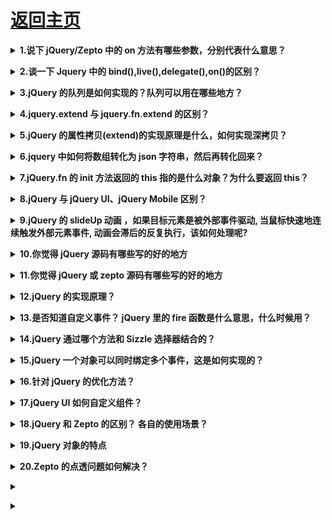 # [返回主页](https://github.com/yisainan/web-interview/blob/master/README.md)

<b><details><summary>1.说下 jQuery/Zepto 中的 on 方法有哪些参数，分别代表什么意思？</summary></b>

答案：

</details>

<b><details><summary>2.谈一下 Jquery 中的 bind(),live(),delegate(),on()的区别？</summary></b>

答案：

</details>

<b><details><summary>3.jQuery 的队列是如何实现的？队列可以用在哪些地方？</summary></b>

答案：

</details>

<b><details><summary>4.jquery.extend 与 jquery.fn.extend 的区别？</summary></b>

答案：

</details>

<b><details><summary>5.jQuery 的属性拷贝(extend)的实现原理是什么，如何实现深拷贝？</summary></b>

答案：

</details>

<b><details><summary>6.jquery 中如何将数组转化为 json 字符串，然后再转化回来？</summary></b>

答案：

</details>

<b><details><summary>7.jQuery.fn 的 init 方法返回的 this 指的是什么对象？为什么要返回 this？</summary></b>

答案：

</details>

<b><details><summary>8.jQuery 与 jQuery UI、jQuery Mobile 区别？</summary></b>

答案：

</details>

<b><details><summary>9.jQuery 的 slideUp 动画 ，如果目标元素是被外部事件驱动, 当鼠标快速地连续触发外部元素事件, 动画会滞后的反复执行，该如何处理呢?</summary></b>

答案：

</details>

<b><details><summary>10.你觉得 jQuery 源码有哪些写的好的地方</summary></b>

答案：

</details>

<b><details><summary>11.你觉得 jQuery 或 zepto 源码有哪些写的好的地方</summary></b>

答案：

</details>

<b><details><summary>12.jQuery 的实现原理？</summary></b>

答案：

</details>

<b><details><summary>13.是否知道自定义事件？ jQuery 里的 fire 函数是什么意思，什么时候用？</summary></b>

答案：

</details>

<b><details><summary>14.jQuery 通过哪个方法和 Sizzle 选择器结合的？</summary></b>

答案：

</details>

<b><details><summary>15.jQuery 一个对象可以同时绑定多个事件，这是如何实现的？</summary></b>

答案：

</details>

<b><details><summary>16.针对 jQuery 的优化方法？</summary></b>

答案：

</details>

<b><details><summary>17.jQuery UI 如何自定义组件？</summary></b>

答案：

</details>

<b><details><summary>18.jQuery 和 Zepto 的区别？ 各自的使用场景？</summary></b>

答案：

</details>

<b><details><summary>19.jQuery 对象的特点</summary></b>

答案：

</details>

<b><details><summary>20.Zepto 的点透问题如何解决？</summary></b>

答案：点透主要是由于两个 div 重合，例如：一个 div 调用 show()，一个 div 调用 hide()；这个时候当点击上面的 div 的时候就会影响到下面的那个 div；
解决办法主要有 2 种：

1. github 上有一个叫做 fastclick 的库，它也能规避移动设备上 click 事件的延迟响应，https://github.com/ftlabs/fastclick
   将它用 script 标签引入页面（该库支持 AMD，于是你也可以按照 AMD 规范，用诸如 require.js 的模块加载器引入），并且在 dom ready 时初始化在 body 上，
2. 根据分析，如果不引入其它类库，也不想自己按照上述 fastclcik 的思路再开发一套东西，需要 1.一个优先于下面的“divClickUnder”捕获的事件；2.并且通过这个事件阻止掉默认行为（下面的“divClickUnder”对 click 事件的捕获，在 ios 的 safari，click 的捕获被认为和滚屏、点击输入框弹起键盘等一样，是一种浏览器默认行为，即可以被 event.preventDefault()阻止的行为）。

</details>

<b><details><summary></summary></b>

答案：

</details>

<b><details><summary></summary></b>

答案：

</details>

